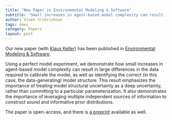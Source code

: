 ```yaml
---
title: "New Paper in Environmental Modeling & Software"
subtitle: "Small increases in agent-based model complexity can result in large increases in required calibration data"
author: Vivek Srikrishnan
tags: news
category: Papers
layout: post
---
```


Our new paper (with [Klaus Keller](https://personal.ems.psu.edu/~kzk10/)) has been published in [Environmental Modeling & Software](https://doi.org/10.1016/j.envsoft.2021.104978).

Using a perfect model experiment, we demonstrate how small increases in agent-based model complexity can result in large differences in the data required to calibrate the model, as well as identifying the correct (in this case, the data-generating) model structure. This result emphasizes the importance of treating model structural uncertainty as a deep uncertainty, rather than committing to a particular parameterization. It also demonstrates the importance of leveraging multiple independent sources of information to construct sound and informative prior distributions.

The paper is open-access, and there is [a preprint](https://arxiv.org/abs/1811.08524) available as well.
